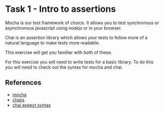 # Task 1 - Intro to assertions

Mocha is our test framework of choice. It allows you to test synchronous or
asynchronous javascript using nodejs or in your browser.

Chai is an assertion library which allows your tests to follow more of a natural
language to make tests more readable.

This exercise will get you familiar with both of these.

For this exercise you will need to write tests for a basic library. To do this
you will need to check out the syntax for mocha and chai.

## References
* [mocha](https://mochajs.org/)
* [chaijs](http://chaijs.com/)
* [chai expect syntax](http://chaijs.com/api/bdd/)
